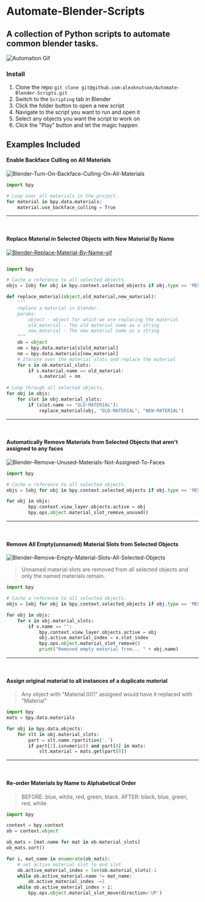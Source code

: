 # Automate-Blender-Scripts
## A collection of Python scripts to automate common blender tasks.
![Automation Gif](https://media2.giphy.com/media/1nR6fu93A17vWZbO9c/giphy.gif)

### Install
1) Clone the repo `git clone git@github.com:alexknutson/Automate-Blender-Scripts.git`
2) Switch to the `Scripting` tab in Blender
3) Click the folder button to open a new script
4) Navigate to the script you want to run and open it
5) Select any objects you want the script to work on
6) Click the "Play" button and let the magic happen

## Examples Included

#### Enable Backface Culling on All Materials
![Blender-Turn-On-Backface-Culling-On-All-Materials](https://user-images.githubusercontent.com/905228/192082577-e1804815-29ce-4a18-93b3-b3a66838890d.gif)
```python
import bpy

# Loop over all materials in the project.
for material in bpy.data.materials:
    material.use_backface_culling = True
```

----
<br>

#### Replace Material in Selected Objects with New Material By Name

[![Blender-Replace-Material-By-Name-gif](https://user-images.githubusercontent.com/905228/192082785-24d546a0-33f8-47fb-8617-bf3ec2a1c772.gif)](https://user-images.githubusercontent.com/905228/192082698-1abf586f-fb14-4408-946e-d7533702489e.mp4)


```python

import bpy

# Cache a reference to all selected objects.
objs = [obj for obj in bpy.context.selected_objects if obj.type == 'MESH']

def replace_material(object,old_material,new_material):
    """
    replace a material in blender.
    params:
        object - object for which we are replacing the material
        old_material - The old material name as a string
        new_material - The new material name as a string
    """
    ob = object
    om = bpy.data.materials[old_material]
    nm = bpy.data.materials[new_material]
    # Iterate over the material slots and replace the material
    for s in ob.material_slots:
        if s.material.name == old_material:
            s.material = nm
            
# Loop through all selected objects.
for obj in objs:
    for slot in obj.material_slots:
        if (slot.name == "OLD-MATERIAL"):
            replace_material(obj, "OLD-MATERIAL", "NEW-MATERIAL")
```

----
<br>

#### Automatically Remove Materials from Selected Objects that aren't assigned to any faces
![Blender-Remove-Unused-Materials-Not-Assigned-To-Faces](https://user-images.githubusercontent.com/905228/192082924-1f154d50-796c-4e26-b213-06a4691dcf56.gif)
```python
import bpy

# Cache a reference to all selected objects.
objs = [obj for obj in bpy.context.selected_objects if obj.type == 'MESH']

for obj in objs:
        bpy.context.view_layer.objects.active = obj
        bpy.ops.object.material_slot_remove_unused()
```

----
<br>

#### Remove All Empty(unnamed) Material Slots from Selected Objects
![Blender-Remove-Empty-Material-Slots-All-Selected-Objects](https://user-images.githubusercontent.com/905228/192082974-8bd7af82-3fd8-4157-b01c-893621ac491e.gif)

> Unnamed material slots are removed from all selected objects and only the named materials remain.
```python
import bpy

# Cache a reference to all selected objects.
objs = [obj for obj in bpy.context.selected_objects if obj.type == 'MESH']

for obj in objs:
    for x in obj.material_slots:
        if x.name == "":
            bpy.context.view_layer.objects.active = obj
            obj.active_material_index = x.slot_index
            bpy.ops.object.material_slot_remove()
            print("Removed empty material from... " + obj.name)
```

----
<br>

#### Assign original material to all instances of a duplicate material
> Any object with "Material.001" assigned would have it replaced with "Material"
```python
import bpy
mats = bpy.data.materials

for obj in bpy.data.objects:
    for slt in obj.material_slots:
        part = slt.name.rpartition('.')
        if part[2].isnumeric() and part[0] in mats:
            slt.material = mats.get(part[0])
```

----
<br>

#### Re-order Materials by Name to Alphabetical Order
> BEFORE: blue, white, red, green, black. AFTER: black, blue, green, red, white
```python
import bpy

context = bpy.context
ob = context.object

ob_mats = [mat.name for mat in ob.material_slots]
ob_mats.sort()

for i, mat_name in enumerate(ob_mats):
    # set active material slot to end slot
    ob.active_material_index = len(ob.material_slots)-1
    while ob.active_material.name != mat_name:
        ob.active_material_index -=1
    while ob.active_material_index > i:
        bpy.ops.object.material_slot_move(direction='UP')
```
